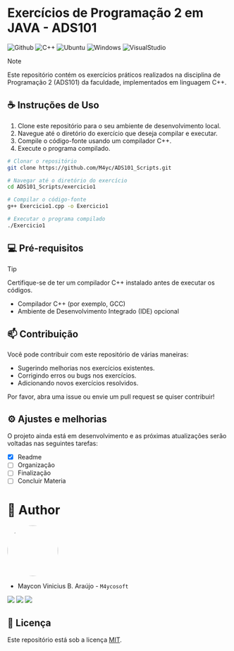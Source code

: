 # Exercícios de Programação 2 em JAVA - ADS101

![Github](https://img.shields.io/badge/GitHub-100000?style=for-the-badge&logo=github&logoColor=white)
![C++](https://img.shields.io/badge/C%2B%2B-00599C?style=for-the-badge&logo=c%2B%2B&logoColor=white)
![Ubuntu](https://img.shields.io/badge/Linux-E34F26?style=for-the-badge&logo=linux&logoColor=black)
![Windows](https://img.shields.io/badge/Windows-017AD7?style=for-the-badge&logo=windows&logoColor=white)
![VisualStudio](https://img.shields.io/badge/-Visual%20Studio%20Code-333333?style=flat&logo=visual-studio-code&logoColor=007ACC)

 > [!NOTE]
> Este repositório contém os exercícios práticos realizados na disciplina de Programação 2 (ADS101) da faculdade, implementados em linguagem C++.

## ☕ Instruções de Uso

1. Clone este repositório para o seu ambiente de desenvolvimento local.
2. Navegue até o diretório do exercício que deseja compilar e executar.
3. Compile o código-fonte usando um compilador C++.
4. Execute o programa compilado.

```bash
# Clonar o repositório
git clone https://github.com/M4yc/ADS101_Scripts.git

# Navegar até o diretório do exercício
cd ADS101_Scripts/exercicio1

# Compilar o código-fonte
g++ Exercicio1.cpp -o Exercicio1

# Executar o programa compilado
./Exercicio1
```

## 💻 Pré-requisitos

> [!TIP]
> Certifique-se de ter um compilador C++ instalado antes de executar os códigos.

- Compilador C++ (por exemplo, GCC)
- Ambiente de Desenvolvimento Integrado (IDE) opcional

## 📫 Contribuição

Você pode contribuir com este repositório de várias maneiras:
- Sugerindo melhorias nos exercícios existentes.
- Corrigindo erros ou bugs nos exercícios.
- Adicionando novos exercícios resolvidos.

Por favor, abra uma issue ou envie um pull request se quiser contribuir!

## ⚙️ Ajustes e melhorias

O projeto ainda está em desenvolvimento e as próximas atualizações serão voltadas nas seguintes tarefas:
- [x] Readme
- [ ] Organizaçâo
- [ ] Finalização
- [ ] Concluir Materia

# 🤝 Author

<img loading="lazy" src="https://avatars.githubusercontent.com/u/62727540?v=4" width=115 style="border-radius: 50%;">

- Maycon Vinicius B. Araújo - ``M4ycosoft``
  
<a href="https://www.linkedin.com/in/mayconaraujo-tech/" target="_blank"><img src="https://img.shields.io/badge/-LinkedIn-%230077B5?style=for-the-badge&logo=linkedin&logoColor=white" target="_blank"></a>
<a href="https://instagram.com/mayconaraujo.tech" target="_blank"><img src="https://img.shields.io/badge/-Instagram-%23E4405F?style=for-the-badge&logo=instagram&logoColor=white" target="_blank"></a>
<a href = "mailto:mayconvbatista84@gmail.com"><img src="https://img.shields.io/badge/Gmail-D14836?style=for-the-badge&logo=gmail&logoColor=white"></a>

## 📝 Licença

Este repositório está sob a licença [MIT](LICENSE).